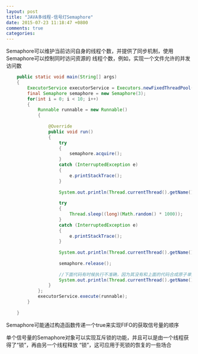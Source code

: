 ```yaml
---
layout: post
title: "JAVA多线程-信号灯Semaphore"
date: 2015-07-23 11:18:47 +0800
comments: true
categories: 
---
```



Semaphore可以维护当前访问自身的线程个数，并提供了同步机制，使用Semaphore可以控制同时访问资源的
线程个数，例如，实现一个文件允许的并发访问数

``` java 
	public static void main(String[] args)
	{
		ExecutorService executorService = Executors.newFixedThreadPool(10);
		final Semaphore semaphore = new Semaphore(3);
		for(int i = 0; i < 10; i++)
		{
			Runnable runnable = new Runnable()
			{
				
				@Override
				public void run()
				{
					try
					{
						semaphore.acquire();
					}
					catch (InterruptedException e)
					{
						e.printStackTrace();
					}
					
					System.out.println(Thread.currentThread().getName() + " come in, current has " + (3 - semaphore.availablePermits()));
					
					try
					{
						Thread.sleep((long)(Math.random() * 1000));
					}
					catch (InterruptedException e)
					{
						e.printStackTrace();
					}
					
					System.out.println(Thread.currentThread().getName() + " ready to go");
					
					semaphore.release();
					
					//下面代码有时候执行不准确，因为其没有和上面的代码合成原子单元
					System.out.println(Thread.currentThread().getName() + " gone, current has " + (3 - semaphore.availablePermits()));
				}
			};
			executorService.execute(runnable);
		}
		
	}
```

Semaphore可能通过构造函数传递一个true来实现FIFO的获取信号量的顺序


单个信号量的Semaphore对象可以实现互斥锁的功能，并且可以是由一个线程获得了“锁”，再由另一个线程释放
“锁”，这可应用于死锁的恢复的一些场合
